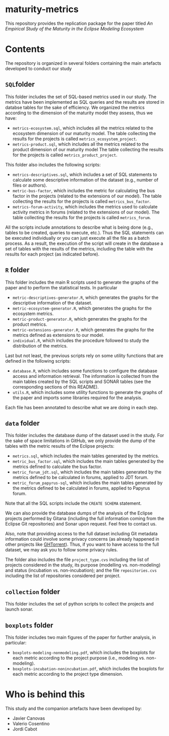 maturity-metrics
===

This repository provides the replication package for the paper titled _An Empirical Study of the Maturity in the Eclipse Modeling Ecosystem_

Contents
===
The repository is organized in several folders containing the main artefacts developed to conduct our study

`SQL`folder
--
This folder includes the set of SQL-based metrics used in our study. The metrics have been implemented as SQL queries and the results are stored in databse tables for the sake of efficiency. We organized the metrics according to the dimension of the maturity model they assess, thus we have:

* `metrics-ecosystem.sql`, which includes all the metrics related to the ecosystem dimension of our maturity model. The table collecting the results for the projects is called `metrics_ecosystem_project`.
* `metrics-product.sql`, which includes all the metrics related to the product dimension of our maturity model The table collecting the results for the projects is called `metrics_product_project`.

This folder also includes the following scripts:

* `metrics-descriptives.sql`, which includes a set of SQL statements to calculate some descriptive information of the dataset (e.g., number of files or authors).
* `metric-bus-factor`, which includes the metric for calculating the bus factor in the projects (related to the extensions of our model). The table collecting the results for the projects is called `metrics_bus_factor`.
* `metrics-forum-activity`, which includes the metrics used to calculate activity metrics in forums (related to the extensions of our model). The table collecting the results for the projects is called `metrics_forum`.

All the scripts include annotations to describe what is being done (e.g., tables to be created, queries to execute, etc.). Thus the SQL statements can be executed individually or you can just execute all the file as a batch process.  As a result, the execution of the script will create in the database a set of tables with the results of the metrics, including the table with the results for each project (as indicated before).

`R` folder
--
This folder includes the main R scripts used to generate the graphs of the paper and to perform the statistical tests. In particular

* `metric-descriptives-generator.R`, which generates the graphs for the descriptive information of the dataset.
* `metric-ecosystem-generator.R`, which generates the graphs for the ecosystem metrics.
* `metric-product-generator.R`, which generates the graphs for the product metrics.
* `metric-extensions-generator.R`, which generates the graphs for the metrics defined as extensions to our model.
* `individual.R`, which includes the procedure followed to study the distribution of the metrics.

Last but not least, the previous scripts rely on some utility functions that are defined in the following scripts:
* `database.R`, which includes some functions to configure the database access and information retrieval. The information is collected from the main tables created by the SQL scripts and SONAR tables (see the corresponding sections of this README).
* `utils.R`, which includes some utility functions to generate the graphs of the paper and imports some libraries required for the analysis.

Each file has been annotated to describe what we are doing in each step.

`data` folder
--
This folder includes the database dump of the dataset used in the study. For the sake of space limitations in GitHub, we only provide the dump of the tables with the metric results of the Eclipse projects:

* `metrics.sql`, which includes the main tables generated by the metrics.
* `metric_bus_factor.sql`, which includes the main tables generated by the metrics defined to calculate the bus factor.
* `metric_forum_jdt.sql`, which includes the main tables generated by the metrics defined to be calculated in forums, applied to JDT forum.
* `metric_forum_papyrus-sql`, which includes the main tables generated by the metrics defined to be calculated in forums, applied to Papyrus forum.

Note that all the SQL scripts include the `CREATE SCHEMA` statement.

We can also provide the database dumps of the analysis of the Eclipse projects performed by Gitana (including  the full information coming from the Eclipse Git repositories) and Sonar upon request. Feel free to contact us.

Also, note that providing access to the full dataset including Git metadata information could involve some privacy concerns (as already happened in other projects like [GHTorrent](https://github.com/ghtorrent/ghtorrent.org/issues/32)). Thus, if you want to have access to the full dataset, we may ask you to follow some privacy rules.

The folder also includes the file `project_type.cvs` including the list of projects considered in the study, its purpose (modelling vs. non-modeling) and status (incubation vs. non-incubation); and the file `repositories.cvs` including the list of repositories considered per project.


`collection` folder
--
This folder includes the set of python scripts to collect the projects and launch sonar.


`boxplots` folder
--
This folder includes two main figures of the paper for further analysis, in particular:

* `boxplots-modeling-nonmodeling.pdf`, which includes the boxplots for each metric according to the project purpose (i.e., modeling vs. non-modeling).
* `boxplots-incubation-nonincubation.pdf`, which includes the boxplots for each metric according to the project type dimension.

Who is behind this
===

This study and the companion artefacts have been developed by:

 * Javier Canovas
 * Valerio Cosentino
 * Jordi Cabot

